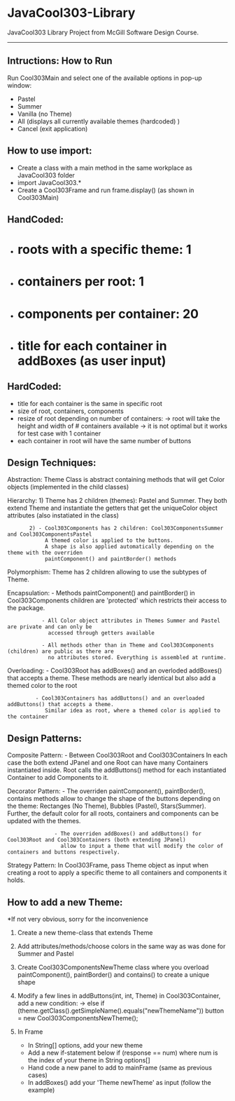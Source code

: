 # JavaCool303-Library
JavaCool303 Library Project from McGill Software Design Course.
________________________________________________________________________
Intructions: How to Run
-----------------------
Run Cool303Main and select one of the available options in pop-up window:
- Pastel
- Summer
- Vanilla (no Theme)
- All (displays all currently available themes (hardcoded) )
- Cancel (exit application)

How to use import:
------------------ 
- Create a class with a main method in the same workplace as JavaCool303 folder
- import JavaCool303.*
- Create a Cool303Frame and run frame.display() (as shown in Cool303Main)

HandCoded: 
----------
- # roots with a specific theme: 1
- # containers per root: 1
- # components per container: 20
- # title for each container in addBoxes (as user input)

HardCoded:
----------
- title for each container is the same in specific root
- size of root, containers, components
- resize of root depending on number of containers:
 	-> root will take the height and width of # containers available
	-> it is not optimal but it works for test case with 1 container
- each container in root will have the same number of buttons

Design Techniques:
------------------
Abstraction: Theme Class is abstract containing methods that will get Color 
	     objects (implemented in the child classes)

Hierarchy: 1) Theme has 2 children (themes): Pastel and Summer.
              They both extend Theme and instantiate the getters that get the uniqueColor 
              object attributes (also instatiated in the class)
           
           2) - Cool303Components has 2 children: Cool303ComponentsSummer and Cool303ComponentsPastel
                A themed color is applied to the buttons.
                A shape is also applied automatically depending on the theme with the overriden 
                paintComponent() and paintBorder() methods 

Polymorphism: Theme has 2 children allowing to use the subtypes of Theme.
              
Encapsulation: - Methods paintComponent() and paintBorder() in Cool303Components children are 'protected'
                 which restricts their access to the package.
                 
               - All Color object attributes in Themes Summer and Pastel are private and can only be 
                 accessed through getters available
                 
               - All methods other than in Theme and Cool303Components (children) are public as there are
                 no attributes stored. Everything is assembled at runtime.

Overloading: - Cool303Root has addBoxes() and an overloded addBoxes() that accepts a theme.
               These methods are nearly identical but also add a themed color to the root 
                
             - Cool303Containers has addButtons() and an overloaded addButtons() that accepts a theme.
                Similar idea as root, where a themed color is applied to the container



Design Patterns:
----------------
Composite Pattern: - Between Cool303Root and Cool303Containers
                     In each case the both extend JPanel and one Root can have many Containers instantiated inside.
                     Root calls the addButtons() method for each instantiated Container to add Components to it. 

Decorator Pattern: - The overriden paintComponent(), paintBorder(), contains methods allow to change the shape of the buttons
                     depending on the theme: Rectanges (No Theme), Bubbles (Pastel), Stars(Summer).
                     Further, the default color for all roots, containers and components can be updated with the themes.
                    
                   - The overriden addBoxes() and addButtons() for Cool303Root and Cool303Containers (both extending JPanel)
                     allow to input a theme that will modify the color of containers and buttons respectively.


Strategy Pattern: In Cool303Frame, pass Theme object as input when creating a root to apply a specific theme to all 
                  containers and components it holds.


How to add a new Theme:
-----------------------
*If not very obvious, sorry for the inconvenience

1) Create a new theme-class that extends Theme

2) Add attributes/methods/choose colors in the same way as was done for Summer and Pastel

3) Create Cool303ComponentsNewTheme class where you overload paintComponent(), paintBorder() 
   and contains() to create  a unique shape

5) Modify a few lines in addButtons(int, int, Theme) in Cool303Container, add a new condition:
   -> else if (theme.getClass().getSimpleName().equals("newThemeName")) button = new Cool303ComponentsNewTheme();
   
6) In Frame
   - In String[] options, add your new theme
   - Add a new if-statement below if (response == num) 
     where num is the index of your theme in String options[]
   - Hand code a new panel to add to mainFrame (same as previous cases)
   - In addBoxes() add your 'Theme newTheme' as input (follow the example)




